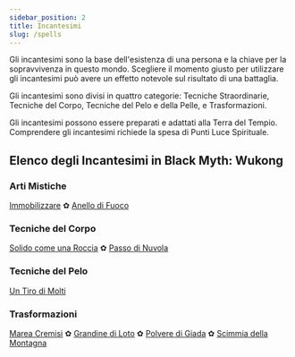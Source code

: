 ```yaml
---
sidebar_position: 2
title: Incantesimi
slug: /spells
---
```


Gli incantesimi sono la base dell'esistenza di una persona e la chiave per la sopravvivenza in questo mondo. Scegliere il momento giusto per utilizzare gli incantesimi può avere un effetto notevole sul risultato di una battaglia.

Gli incantesimi sono divisi in quattro categorie: Tecniche Straordinarie, Tecniche del Corpo, Tecniche del Pelo e della Pelle, e Trasformazioni.

Gli incantesimi possono essere preparati e adattati alla Terra del Tempio. Comprendere gli incantesimi richiede la spesa di Punti Luce Spirituale.

## Elenco degli Incantesimi in Black Myth: Wukong

### Arti Mistiche

[Immobilizzare](/docs/hold-spell) ✿ [Anello di Fuoco](/docs/calming-spell)

### Tecniche del Corpo

[Solido come una Roccia](/docs/iron-head-and-steel-arms) ✿ [Passo di Nuvola](/docs/gathering-form)

### Tecniche del Pelo

[Un Tiro di Molti](/docs/doppelganger-technique)

### Trasformazioni

[Marea Cremisi](/docs/calming-spell) ✿ [Grandine di Loto](/docs/lotushail) ✿ [Polvere di Giada](/docs/jadedust) ✿ [Scimmia della Montagna](/docs/mountainape)
